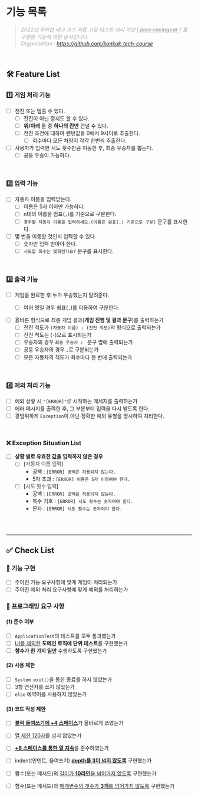 # 기능 목록

> <span style="color:darkgrey">_2022년 우아한 테크 코스 최종 코딩 테스트 대비 미션 [ <u>**java-racingcar**</u> ] 를 구현한 기능에 대한 문서입니다._</span><br/>
> <span style="color:darkgrey">_Organization : https://github.com/konkuk-tech-course_ </span>

<br/>

## 🛠 Feature List
### 1️⃣ 게임 처리 기능
- [ ] 전진 또는 멈출 수 있다.
    - [ ] 전진이 아닌 정지도 할 수 있다.
    - [ ] **위/아래** 둘 중 **하나의 칸만** 건널 수 있다.
    - [ ] 전진 조건에 대하여 랜던값을 0에서 9사이로 추출한다.
      - [ ] 회수마다 모든 차량이 각각 한번씩 추출한다.

- [ ] 사용자가 입력한 시도 횟수만큼 이동한 후, 최종 우승자를 뽑는다.
    - [ ] 공동 우승이 가능하다.

<br/>

### 2️⃣ 입력 기능
- [ ] 자동차 이름을 입력받는다. 
  - [ ] 이름은 5자 이하만 가능하다.
  - [ ] n대의 이름을 쉼표(`,`)를 기준으로 구분한다.
  - [ ] `경주할 자동차 이름을 입력하세요.(이름은 쉼표(,) 기준으로 구분)` 문구를 표시한다.
  
- [ ] 몇 번을 이동할 것인지 입력할 수 있다.
    - [ ] 숫자만 입력 받아야 한다.
    - [ ] `시도할 회수는 몇회인가요?` 문구를 표시한다.

<br/>

### 3️⃣ 출력 기능
- [ ] 게임을 완료한 후 누가 우승했는지 알려준다.
    - [ ] 여러 명일 경우 쉼표(`,`)를 이용하여 구분한다.


- [ ] 올바른 형식으로 최종 게임 결과(**게임 진행 및 결과 문구**)를 출력하는가
    - [ ] 전진 척도가 `(자동차 이름) : (전진 척도)`의 형식으로 출력되는가
    - [ ] 전진 척도는 (`-`)으로 표시되는가
    - [ ] 우승자의 경우 `최종 우승자 : ` 문구 옆에 출력되는가
    - [ ] 공동 우승자의 경우 `,`로 구분되는가
    - [ ] 모든 자동차의 척도가 회수마다 한 번에 출력되는가

<br/>

### 4️⃣ 예외 처리 기능
- [ ] 예외 상황 시 `"[ERROR]"`로 시작하는 메세지를 출력하는가
- [ ] 에러 메시지를 출력한 후, 그 부분부터 입력을 다시 받도록 한다.
- [ ] 광범위하게 `Exception`이 아닌 정확한 예외 유형을 명시하여 처리한다.

<br/>

### ❌ Exception Situation List

- [ ] **상황 별로 유효한 값을 입력하지 않은 경우**
    - [ ] [<span style="color:grey">**자동차 이름 입력**</span>] 
        - 공백 : `[ERROR] 공백은 허용되지 않는다.`
        - 5자 초과 : `[ERROR] 이름은 5자 이하여야 한다.`
    - [ ] [<span style="color:grey">**시도 횟수 입력**</span>] 
        - 공백 : `[ERROR] 공백은 허용되지 않는다.`
        - 특수 기호 : `[ERROR] 시도 횟수는 숫자여야 한다.`
        - 문자 : `[ERROR] 시도 횟수는 숫자여야 한다.`


<br/>
<br/>

---
## ✅ Check List
### 🚀 기능 구현
- [ ] 주어진 기능 요구사항에 맞게 게임이 처리되는가
- [ ] 주어진 예외 처리 요구사항에 맞게 예외를 처리하는가

### 🎯 프로그래밍 요구 사항
#### (1) 준수 여부
- [ ] `ApplicationTest`의 테스트를 모두 통과했는가
- [ ] <u>UI를 제외한</u> **도메인 로직에 단위 테스트**를 구현했는가
- [ ] **함수가 한 가지 일만** 수행하도록 구현했는가

#### (2) 사용 제한
- [ ] `System.exit()`을 통한 종료를 하지 않았는가
- [ ] 3항 연산자를 쓰지 않았는가
- [ ] `else` 예약어를 사용하지 않았는가

#### (3) 코드 작성 제한
- [ ] <u>**블럭 들여쓰기에 +4 스페이스**</u>가 올바르게 쓰였는가
- [ ] <u>열 제한 120자</u>를 넘지 않았는가
- [ ] <u>**+8 스페이스를 통한 열 지속**</u>을 준수하였는가
- [ ] indent(인덴트, 들여쓰기) <u>**depth를 3이 넘지 않도록**</u> 구현했는가
- [ ] 함수(또는 메서드)의 <u>길이가 **10라인**을 넘어가지 않도록</u> 구현했는가
- [ ] 함수(또는 메서드)의 <u>매개변수의 갯수가 **3개**를 넘어가지 않도록</u> 구현했는가




